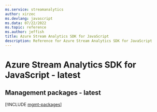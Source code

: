 ```yaml
---
ms.service: streamanalytics
author: xirzec
ms.devlang: javascript
ms.data: 07/22/2022
ms.topic: reference
ms.author: jeffish
title: Azure Stream Analytics SDK for JavaScript
description: Reference for Azure Stream Analytics SDK for JavaScript
---
```

# Azure Stream Analytics SDK for JavaScript - latest

## Management packages - latest
[!INCLUDE [mgmt-packages](stream-analytics-mgmt-index.md)]
